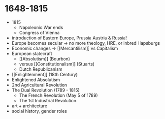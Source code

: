 # 1648-1815
- 1815
	- Napoleonic War ends
	- Congress of Vienna
- introduction of Eastern Europe, Prussia Austria & Russia!
- Europe becomes secular -> no more theology, HRE, or inbred Hapsburgs
- Economic changes -> [[Mercantilism]] vs Capitalism
- European statecraft
	- [[Absolutism]] (Bourbon)
	- versus [[Constitutionalism]] (Stuarts)
	- Dutch Republicanism
- [[Enlightenment]] (18th Century)
- Enlightened Absolutism
- 2nd Agricultural Revolution
- The Dual Revolution (1789 - 1815)
	- The French Revolution (May 5 of 1789)
	- The 1st Industrial Revolution
- art + architecture
- social history, gender roles